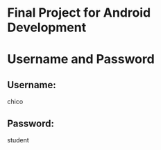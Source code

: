 # Final Project for Android Development

# Username and Password
## Username: 
chico

## Password: 
student
